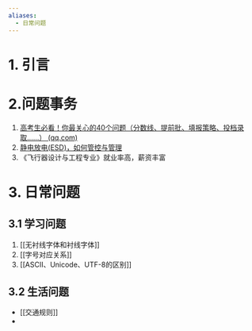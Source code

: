 ```yaml
---
aliases:
  - 日常问题
---
```

# 1. 引言

# 2.问题事务
1. [高考生必看！你最关心的40个问题（分数线、提前批、填报策略、投档录取……） (qq.com)](https://mp.weixin.qq.com/s/yogOeC4iSVqTSgniMiEXwA)
2. [静电放电(ESD)，如何管控与管理](https://mp.weixin.qq.com/s/XH36lq55lDjEgF0MLnwIDQ)
3. 《飞行器设计与工程专业》就业率高，薪资丰富

# 3. 日常问题
## 3.1 学习问题
1. [[无衬线字体和衬线字体]]
2. [[字号对应关系]]
3. [[ASCII、Unicode、UTF-8的区别]]
## 3.2 生活问题
- [[交通规则]]
- 
